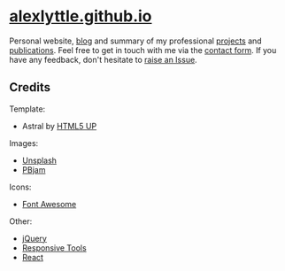 # [alexlyttle.github.io](alexlyttle.github.io)

Personal website, [blog](alexlyttle.github.io#blog) and summary of my professional [projects](alexlyttle.github.io#code) and [publications](alexlyttle.github.io#publications). Feel free to get in touch with me via the [contact form](alexlyttle.github.io#contact). If you have any feedback, don't hesitate to [raise an Issue](https://github.com/alexlyttle/alexlyttle.github.io/issues/new).

## Credits

Template:

- Astral by [HTML5 UP](https://html5up.net/)

Images:

- [Unsplash](unsplash.com)
- [PBjam](https://pbjam.readthedocs.io/en/latest/)

Icons:

- [Font Awesome](fontawesome.io)

Other:

- [jQuery](jquery.com)
- [Responsive Tools](github.com/ajlkn/responsive-tools)
- [React](https://reactjs.org)
